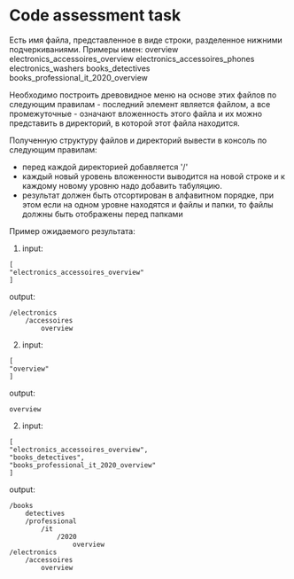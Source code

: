 # Code assessment task

Есть имя файла, представленное в виде строки, разделенное нижними подчеркиваниями. 
Примеры имен:
overview
electronics_accessoires_overview
electronics_accessoires_phones
electronics_washers
books_detectives
books_professional_it_2020_overview

Необходимо построить древовидное меню на основе этих файлов по следующим правилам - последний элемент является файлом, а все промежуточные - означают вложенность этого файла и их можно представить в  директорий, в которой этот файла находится.

Полученную структуру файлов и директорий вывести в консоль по следующим правилам:
- перед каждой директорией добавляется '/'
- каждый новый уровень вложенности выводится на новой строке и к каждому новому уровню надо добавить табуляцию.
- результат должен быть отсортирован в алфавитном порядке, при этом если на одном уровне находятся и файлы и папки, то файлы должны быть отображены перед папками

Пример ожидаемого результата:
1. input: 
```
[
"electronics_accessoires_overview"
]
```

output:
```
/electronics
	/accessoires
		overview
```
2. input:
```
[
"overview"
]
```

output:
```
overview
```

2. input:
```
[
"electronics_accessoires_overview",
"books_detectives",
"books_professional_it_2020_overview"
]
```

output:
```
/books
    detectives
	/professional
		/it
			/2020
				overview
/electronics
	/accessoires
		overview

```